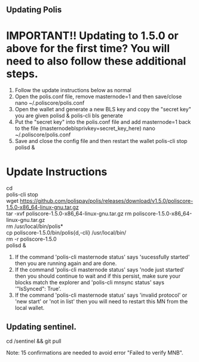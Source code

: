 ## Updating Polis

# IMPORTANT!! Updating to 1.5.0 or above for the first time?  You will need to also follow these additional steps.
1. Follow the update instructions below as normal
2. Open the polis.conf file, remove masternode=1 and then save/close
nano ~/.poliscore/polis.conf
3. Open the wallet and generate a new BLS key and copy the "secret key" you are given
polisd &
polis-cli bls generate  
4. Put the "secret key" into the polis.conf file and add masternode=1 back to the file (masternodeblsprivkey=secret_key_here)
nano ~/.poliscore/polis.conf
5. Save and close the config file and then restart the wallet
polis-cli stop
polisd &

# Update Instructions
cd  
polis-cli stop  
wget https://github.com/polispay/polis/releases/download/v1.5.0/poliscore-1.5.0-x86_64-linux-gnu.tar.gz  
tar -xvf poliscore-1.5.0-x86_64-linux-gnu.tar.gz 
rm poliscore-1.5.0-x86_64-linux-gnu.tar.gz  
rm /usr/local/bin/polis*  
cp poliscore-1.5.0/bin/polis{d,-cli} /usr/local/bin/  
rm -r poliscore-1.5.0  
polisd &  

1. If the command 'polis-cli masternode status' says 'sucessfully started' then you are running again and are done.  
2. If the command 'polis-cli masternode status' says 'node just started' then you should continue to wait and if this persist, make sure your blocks match the explorer and 'polis-cli mnsync status' says '"IsSynced": True'.  
3. If the command 'polis-cli masternode status' says 'invalid protocol' or 'new start' or 'not in list' then you will need to restart this MN from the local wallet.  

## Updating sentinel. 
cd /sentinel && git pull  

Note: 15 confirmations are needed to avoid error "Failed to verify MNB".


